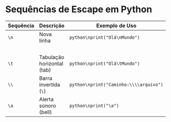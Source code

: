 # Sequências de Escape em Python

| Sequência | Descrição                             | Exemplo de Uso                             | Saída / Efeito                |
|-----------|---------------------------------------|--------------------------------------------|-------------------------------|
| `\n`      | Nova linha                            | ```python\nprint("Olá\nMundo")```          | Olá                           |
|           |                                       |                                            | Mundo                         |
| `\t`      | Tabulação horizontal (tab)            | ```python\nprint("Olá\tMundo")```          | Olá    Mundo                  |
| `\\`      | Barra invertida (`\`)                 | ```python\nprint("Caminho:\\\\arquivo")``` | Caminho:\arquivo              |
| `\a`      | Alerta sonoro (bell)                  | ```python\nprint("\a")```                  | Emite um som (se suportado)   |

